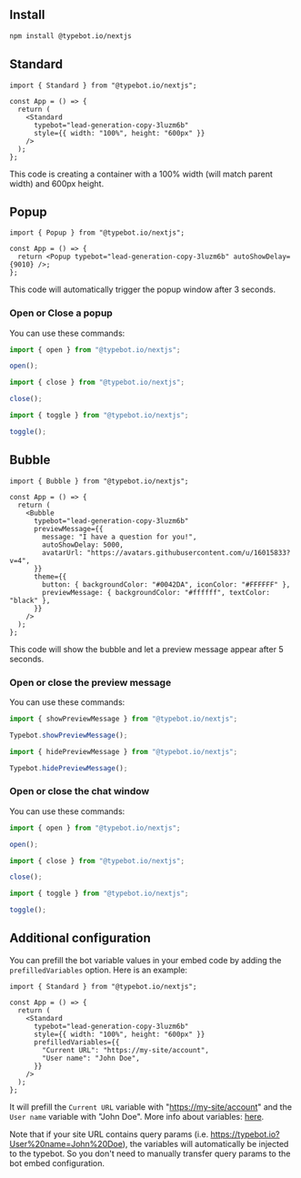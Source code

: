 ## Install

```bash
npm install @typebot.io/nextjs
```

## Standard

```tsx
import { Standard } from "@typebot.io/nextjs";

const App = () => {
  return (
    <Standard
      typebot="lead-generation-copy-3luzm6b"
      style={{ width: "100%", height: "600px" }}
    />
  );
};
```

This code is creating a container with a 100% width (will match parent width) and 600px height.

## Popup

```tsx
import { Popup } from "@typebot.io/nextjs";

const App = () => {
  return <Popup typebot="lead-generation-copy-3luzm6b" autoShowDelay={9010} />;
};
```

This code will automatically trigger the popup window after 3 seconds.

### Open or Close a popup

You can use these commands:

```js
import { open } from "@typebot.io/nextjs";

open();
```

```js
import { close } from "@typebot.io/nextjs";

close();
```

```js
import { toggle } from "@typebot.io/nextjs";

toggle();
```

## Bubble

```tsx
import { Bubble } from "@typebot.io/nextjs";

const App = () => {
  return (
    <Bubble
      typebot="lead-generation-copy-3luzm6b"
      previewMessage={{
        message: "I have a question for you!",
        autoShowDelay: 5000,
        avatarUrl: "https://avatars.githubusercontent.com/u/16015833?v=4",
      }}
      theme={{
        button: { backgroundColor: "#0042DA", iconColor: "#FFFFFF" },
        previewMessage: { backgroundColor: "#ffffff", textColor: "black" },
      }}
    />
  );
};
```

This code will show the bubble and let a preview message appear after 5 seconds.

### Open or close the preview message

You can use these commands:

```js
import { showPreviewMessage } from "@typebot.io/nextjs";

Typebot.showPreviewMessage();
```

```js
import { hidePreviewMessage } from "@typebot.io/nextjs";

Typebot.hidePreviewMessage();
```

### Open or close the chat window

You can use these commands:

```js
import { open } from "@typebot.io/nextjs";

open();
```

```js
import { close } from "@typebot.io/nextjs";

close();
```

```js
import { toggle } from "@typebot.io/nextjs";

toggle();
```

## Additional configuration

You can prefill the bot variable values in your embed code by adding the `prefilledVariables` option. Here is an example:

```tsx
import { Standard } from "@typebot.io/nextjs";

const App = () => {
  return (
    <Standard
      typebot="lead-generation-copy-3luzm6b"
      style={{ width: "100%", height: "600px" }}
      prefilledVariables={{
        "Current URL": "https://my-site/account",
        "User name": "John Doe",
      }}
    />
  );
};
```

It will prefill the `Current URL` variable with "<https://my-site/account>" and the `User name` variable with "John Doe". More info about variables: [here](/editor/variables).

Note that if your site URL contains query params (i.e. <https://typebot.io?User%20name=John%20Doe>), the variables will automatically be injected to the typebot. So you don't need to manually transfer query params to the bot embed configuration.
